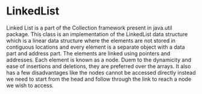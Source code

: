# LinkedList
Linked List is a part of the Collection framework present in java.util package. This class is an implementation of the LinkedList data structure which is a linear data structure where the elements are not stored in contiguous locations and every element is a separate object with a data part and address part. The elements are linked using pointers and addresses. Each element is known as a node. Duem to the dynamicity and ease of insertions and deletions, they are preferred over the arrays. It also has a few disadvantages like the nodes cannot be accessed directly instead we need to start from the head and follow through the link to reach a node we wish to access.
